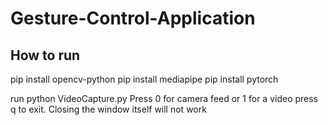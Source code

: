 # Gesture-Control-Application

How to run
----------
pip install opencv-python
pip install mediapipe
pip install pytorch


run python VideoCapture.py
Press 0 for camera feed or 1 for a video
press q to exit. Closing the window itself will not  work